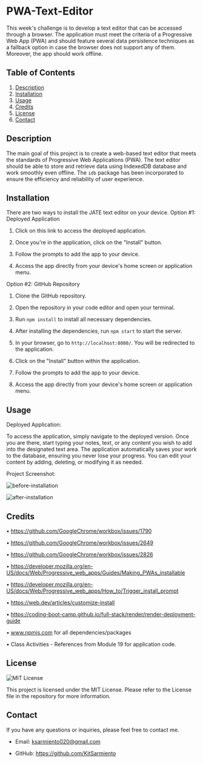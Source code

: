 # PWA-Text-Editor

This week's challenge is to develop a text editor that can be accessed through a browser. The application must meet the criteria of a Progressive Web App (PWA) and should feature several data persistence techniques as a fallback option in case the browser does not support any of them. Moreover, the app should work offline.

## Table of Contents

1. [Description](#description)
2. [Installation](#installation)
3. [Usage](#usage)
4. [Credits](#credits)
5. [License](#license)
6. [Contact](#contact)

## Description

The main goal of this project is to create a web-based text editor that meets the standards of Progressive Web Applications (PWA). The text editor should be able to store and retrieve data using IndexedDB database and work smoothly even offline. The `idb` package has been incorporated to ensure the efficiency and reliability of user experience.

## Installation

There are two ways to install the JATE text editor on your device.
Option #1: Deployed Application

1. Click on this link to access the deployed application.

2. Once you're in the application, click on the "Install" button.

3. Follow the prompts to add the app to your device.

4. Access the app directly from your device's home screen or application menu.

Option #2: GitHub Repository

1. Clone the GitHub repository.

2. Open the repository in your code editor and open your terminal.

3. Run `npm install` to install all necessary dependencies.

4. After installing the dependencies, run `npm start` to start the server.

5. In your browser, go to `http://localhost:8080/`. You will be redirected to the application.

6. Click on the "Install" button within the application.

7. Follow the prompts to add the app to your device.

8. Access the app directly from your device's home screen or application menu.

## Usage

Deployed Application:

To access the application, simply navigate to the deployed version. Once you are there, start typing your notes, text, or any content you wish to add into the designated text area. The application automatically saves your work to the database, ensuring you never lose your progress. You can edit your content by adding, deleting, or modifying it as needed.

Project Screenshot:

![before-installation](https://github.com/KitSarmiento/pwa-text-editor/assets/135483936/8e799713-9369-4d01-8381-14e26a908a8a)

![after-installation](https://github.com/KitSarmiento/pwa-text-editor/assets/135483936/44e9441b-a36c-40f2-84b8-bccb31aca98f)

## Credits

• https://github.com/GoogleChrome/workbox/issues/1790

• https://github.com/GoogleChrome/workbox/issues/2649

• https://github.com/GoogleChrome/workbox/issues/2826

• https://developer.mozilla.org/en-US/docs/Web/Progressive_web_apps/Guides/Making_PWAs_installable

• https://developer.mozilla.org/en-US/docs/Web/Progressive_web_apps/How_to/Trigger_install_prompt

• https://web.dev/articles/customize-install

• https://coding-boot-camp.github.io/full-stack/render/render-deployment-guide

• www.npmjs.com for all dependencies/packages

• Class Activities - References from Module 19 for application code.

## License

![MIT License](https://img.shields.io/badge/License-MIT-yellow.svg)

This project is licensed under the MIT License. Please refer to the License file in the repository for more information.

## Contact

If you have any questions or inquiries, please feel free to contact me.

- Email: ksarmiento020@gmail.com

- GitHub: https://github.com/KitSarmiento
